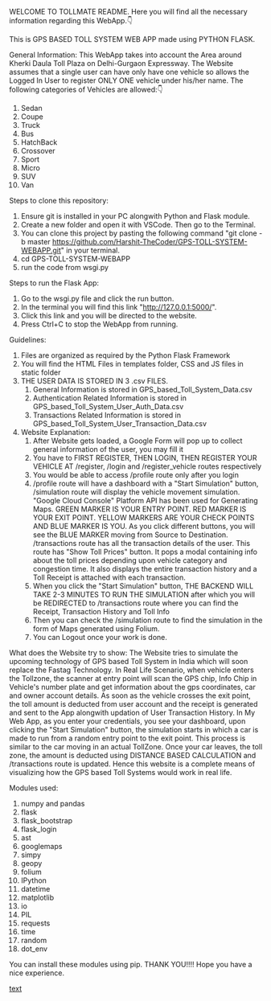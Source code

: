 WELCOME TO TOLLMATE README.
Here you will find all the necessary information regarding this WebApp.👇 

This is GPS BASED TOLL SYSTEM WEB APP made using PYTHON FLASK.

General Information:
This WebApp takes into account the Area around Kherki Daula Toll Plaza on Delhi-Gurgaon Expressway.
The Website assumes that a single user can have only have one vehicle so allows the Logged In User to register ONLY ONE vehicle under his/her name.
The following categories of Vehicles are allowed:👇 
1) Sedan
2) Coupe
3) Truck
4) Bus
5) HatchBack
6) Crossover
7) Sport
8) Micro
9) SUV
10) Van

Steps to clone this repository:
1) Ensure git is installed in your PC alongwith Python and Flask module.
2) Create a new folder and open it with VSCode. Then go to the Terminal.
3) You can clone this project by pasting the following command "git clone -b master https://github.com/Harshit-TheCoder/GPS-TOLL-SYSTEM-WEBAPP.git" in your terminal.
4) cd GPS-TOLL-SYSTEM-WEBAPP
5) run the code from wsgi.py

Steps to run the Flask App:
1) Go to the wsgi.py file and click the run button.
2) In the terminal you will find this link "http://127.0.0.1:5000/".
3) Click this link and you will be directed to the website.
4) Press Ctrl+C to stop the WebApp from running.

Guidelines:
1) Files are organized as required by the Python Flask Framework
2) You will find the HTML Files in templates folder, CSS and JS files in static folder
3) THE USER DATA IS STORED IN 3 .csv FILES.
   1) General Information is stored in GPS_based_Toll_System_Data.csv
   2) Authentication Related Information is stored in GPS_based_Toll_System_User_Auth_Data.csv
   3) Transactions Related Information is stored in GPS_based_Toll_System_User_Transaction_Data.csv
5) Website Explanation:
   1) After Website gets loaded, a Google Form will pop up to collect general information of the user, you may fill it
   2) You have to FIRST REGISTER, THEN LOGIN, THEN REGISTER YOUR VEHICLE AT /register, /login and /register_vehicle routes respectively
   3) You would be able to access /profile route only after you login
   4) /profile route will have a dashboard with a "Start Simulation" button, /simulation route will display the vehicle movement simulation.
       "Google Cloud Console" Platform API has been used for Generating Maps. GREEN MARKER IS YOUR ENTRY POINT. RED MARKER IS YOUR EXIT POINT. YELLOW MARKERS ARE YOUR CHECK POINTS AND BLUE MARKER IS YOU.
       As you click different buttons, you will see the BLUE MARKER  moving from Source to Destination. /transactions route has all the transaction details of the user.
       This route has "Show Toll Prices" button. It pops a modal containing info about the toll prices depending upon vehicle category and congestion time.
       It also displays the entire transaction history and a Toll Receipt is attached with each transaction.
   5) When you click the "Start Simulation" button, THE BACKEND WILL TAKE 2-3 MINUTES TO RUN THE SIMULATION after which you will be REDIRECTED to /transactions route where you can find the Receipt,
    Transaction History and Toll Info
   6) Then you can check the /simulation route to find the simulation in the form of Maps generated using Folium.
   7) You can Logout once your work is done.

What does the Website try to show:
The Website tries to simulate the upcoming technology of GPS based Toll System in India which will soon replace the Fastag Technology. 
In Real Life Scenario, when vehicle enters the Tollzone, the scanner at entry point will scan the GPS chip, Info Chip in Vehicle's number plate and get information about the gps coordinates, 
car and owner account details.
As soon as the vehicle crosses the exit point, the toll amount is deducted from user account and the receipt is generated and sent to the App alongwith updation of User Transaction History.
In My Web App, as you enter your credentials, you see your dashboard, upon clicking the "Start Simulation" button, the simulation starts in which a car is made to run from a random entry point to the exit point.
This process is similar to the car moving in an actual TollZone. Once your car leaves, the toll zone, the amount is deducted using DISTANCE BASED CALCULATION and /transactions route is updated.
Hence this website is a complete means of visualizing how the GPS based Toll Systems would work in real life.

Modules used:
1) numpy and pandas
2) flask
3) flask_bootstrap
4) flask_login
5) ast
6) googlemaps
7) simpy
8) geopy
9) folium
10) IPython
11) datetime
12) matplotlib
13) io
14) PIL
15) requests
16) time
17) random
18) dot_env

You can install these modules using pip.
THANK YOU!!!! Hope you have a nice experience.

[text](<c:/Users/DELL/Documents/TOLL MATE.pptx>)
   


